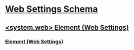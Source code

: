 # [Web Settings Schema](index.md)
## [<system.web> Element (Web Settings)](system-web-element-web-settings.md)
### [<applicationPool> Element (Web Settings)](applicationpool-element-web-settings.md)
